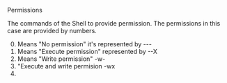 Permissions

The commands of the Shell to provide permission. The permissions in this case are provided by numbers.

0. Means "No permission" it's represented by --- <br>
1. Means "Execute permission" represented by --X <br>
2. Means "Write permission" -w- <br>
3.  "Execute and write permision -wx
4.